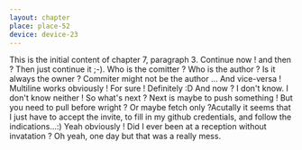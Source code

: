 ```yaml
---
layout: chapter
place: place-52
device: device-23
---
```

This is the initial content of chapter 7, paragraph 3. Continue now ! and then ? Then just continue it ;-). Who is the comitter ? Who is the author ? Is it always the owner ? Commiter might not be the author ... And vice-versa !
Multiline works obviously !
For sure !
Definitely :D And now ? I don't know. I don't know neither ! So what's next ? Next is maybe to push something ! But you need to pull before wright ? Or maybe fetch only ?Acutally it seems that I just have to accept the invite, to fill in my github credentials, and follow the indications...:) Yeah obviously ! Did I ever been at a reception without invatation ? Oh yeah, one day but that was a really mess.